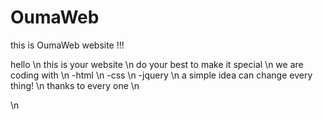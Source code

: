 # OumaWeb
this is OumaWeb website !!!
<p>
  hello \n
  this is your website \n
  do your best to make it special \n
  we are coding with \n
  -html \n
  -css  \n
  -jquery \n
  a simple idea can change every thing! \n
  thanks to every one \n
</p> \n
